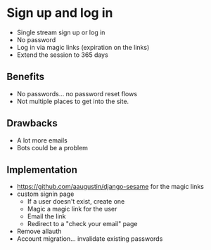 # Sign up and log in

- Single stream sign up or log in
- No password
- Log in via magic links (expiration on the links)
- Extend the session to 365 days

## Benefits

- No passwords... no password reset flows
- Not multiple places to get into the site.

## Drawbacks

- A lot more emails
- Bots could be a problem

## Implementation

- https://github.com/aaugustin/django-sesame for the magic links
- custom signin page
    - If a user doesn't exist, create one
    - Magic a magic link for the user
    - Email the link
    - Redirect to a "check your email" page
- Remove allauth
- Account migration... invalidate existing passwords
